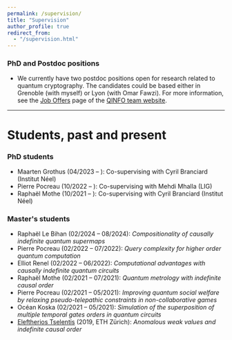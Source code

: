 ```yaml
---
permalink: /supervision/
title: "Supervision"
author_profile: true
redirect_from: 
  - "/supervision.html"
---
```


### PhD and Postdoc positions

<!-- - There are some possibilities to apply for PhD funding in Grenoble; exceptional students with ideas for a PhD project can get in touch to discuss such possibilities further. -->
- We currently have two postdoc positions open for research related to quantum cryptography. The candidates could be based either in Grenoble (with myself) or Lyon (with Omar Fawzi). For more information, see the [Job Offers](https://team.inria.fr/qinfo/job-offers/) page of the [QINFO team website](https://team.inria.fr/qinfo/).
<!-- - As part of the ANR project "Taming Quantum Causality" there is a postdoc position available (starting anytime from Jan 2023) at the Institut Néel with Cyril Branciard and in close collaboration with myself. If you're interested in applying or want further information, contact myself or [Cyril Branciard](https://neel.cnrs.fr/les-chercheurs-et-techniciens/branciard-cyril). -->

<!-- For further positions, you can also check out the [Job Offers](https://team.inria.fr/qinfo/job-offers/) page of the [QINFO team website](https://team.inria.fr/qinfo/). -->

<!-- - Inria is supporting applicants for Marie Curie Postdoctoral Fellowships, see the [EURAXESS posting](https://euraxess.ec.europa.eu/jobs/hosting/inria-msca-pf-2022-hosting-offer-grenoble-lyon-20) for more information. -->
<!-- - **PhD offers:** various possibilities for funding exist for excellent, well-motivated students; contact me for more details if interested. -->

<!-- ### Internship offers (Master's, Engineering school, etc.)

If you are interested in doing an internship or research project with me, get in touch to discuss possible project topics. -->

---

# Students, past and present

### PhD students
- Maarten Grothus (04/2023 – ): Co-supervising with Cyril Branciard (Institut Néel)
- Pierre Pocreau (10/2022 – ): Co-supervising with Mehdi Mhalla (LIG)
- Raphaël Mothe (10/2021 – ): Co-supervising with Cyril Branciard (Institut Néel)

### Master's students
- Raphaël Le Bihan (02/2024 – 08/2024): *Compositionality of causally indefinite quantum supermaps*
- Pierre Pocreau (02/2022 – 07/2022): *Query complexity for higher order quantum computation*
- Elliot Renel (02/2022 – 06/2022): *Computational advantages with causally indefinite quantum circuits*
- Raphaël Mothe (02/2021 – 07/2021): *Quantum metrology with indefinite causal order*
- Pierre Pocreau (02/2021 – 05/2021): *Improving quantum social welfare by relaxing pseudo-telepathic constraints in non-collaborative games*
- Océan Koska (02/2021 – 05/2021): *Simulation of the superposition of multiple temporal gates orders in quantum circuits*
- [Eleftherios Tselentis](https://www.iqoqi-vienna.at/people/staff/eleftherios-ermis-tselentis) (2019, ETH Zürich): *Anomalous weak values and indefinite causal order*